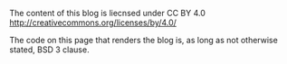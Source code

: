 The content of this blog is liecnsed under CC BY 4.0
http://creativecommons.org/licenses/by/4.0/

The code on this page that renders the blog is, as long as not otherwise
stated, BSD 3 clause.
